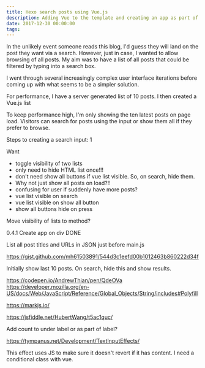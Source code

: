 ```yaml
---
title: Hexo search posts using Vue.js
description: Adding Vue to the template and creating an app as part of the page.
date: 2017-12-30 00:00:00
tags:
---
```

In the unlikely event someone reads this blog, I'd guess they will land on the post they want via a search. However, just in case, I wanted to allow browsing of all posts. My aim was to have a list of all posts that could be filtered by typing into a search box.

 

I went through several increasingly complex user interface iterations before coming up with what seems to be a simpler solution.




For performance, I have a server generated list of 10 posts. I then created a Vue.js list



To keep performance high, I'm only showing the ten latest posts on page load. Visitors can search for posts using the input or show them all if they prefer to browse.

Steps to creating a search input:
1 


Want
- toggle visibility of two lists
- only need to hide HTML list once!!!
- don't need show all buttons if vue list visible. So, on search, hide them.
- Why not just show all posts on load?!!
- confusing for user if suddenly have more posts?
- vue list visible on search
- vue list visible on show all button
- show all buttons hide on press

Move visibility of lists to method?




0.4.1 Create app on div DONE

List all post titles and URLs in JSON just before main.js

https://gist.github.com/mh61503891/544d3c1eefd00b1012463b860222d34f

Initially show last 10 posts. On search, hide this and show results.

https://codepen.io/AndrewThian/pen/QdeOVa
https://developer.mozilla.org/en-US/docs/Web/JavaScript/Reference/Global_Objects/String/includes#Polyfill

https://markjs.io/

https://jsfiddle.net/HubertWang/t5ac1quc/

Add count to under label or as part of label?

https://tympanus.net/Development/TextInputEffects/

This effect uses JS to make sure it doesn't revert if it has content. I need a conditional class with vue.

